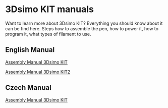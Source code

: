 # 3Dsimo KIT manuals
Want to learn more about 3Dsimo KIT? Everything you should know about it can be find here. Steps how to assemble the pen, how to power it, how to program it, what types of filament to use.

## English Manual

[Assembly Manual 3Dsimo KIT](pdf/manualEN.pdf)

[Assembly Manual 3Dsimo KIT2](pdf/KIT_2_4in1_en.pdf)

## Czech Manual

[Assembly Manual 3Dsimo KIT](pdf/manualCZ.pdf)
